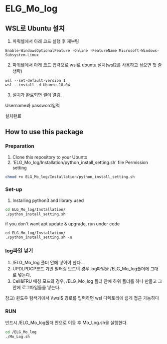 # ELG_Mo_log
## WSL로 Ubuntu 설치
1. 파워쉘에서 아래 코드 실행 후 재부팅
```
Enable-WindowsOptionalFeature -Online -FeatureName Microsoft-Windows-Subsystem-Linux
```
2. 파워쉘에서 아래 코드 입력으로 wsl로 ubuntu 설치(wsl2를 사용하고 싶으면 첫 줄 생략)
```
wsl --set-default-version 1
wsl --install -d Ubuntu-18.04
```
3. 설치가 완료되면 셀이 열림. 

Username과 password입력


설치완료

## How to use this package

### Preparation
1) Clone this repository to your Ubunto
2) 'ELG_Mo_log/Installation/python_install_setting.sh' file Permission setting 
```bash
chmod +x ELG_Mo_log/Installation/python_install_setting.sh
```

### Set-up
1) Installing python3 and library used
```bash
cd ELG_Mo_log/Installation/
./python_install_setting.sh
```
if you don't want apt update & upgrade, run under code
```
cd ELG_Mo_log/Installation/
./python_install_setting.sh -u
```

### log파일 넣기
1) /ELG_Mo_log 폴더 안에 넣어야 한다.
2) UPDLPDCP코드 기반 필터링 모드의 경우 log파일을 /ELG_Mo_log폴더에 그대로 넣는다.
3) Cell&FRU 매칭 모드의 경우, /ELG_Mo_log 폴더 안에 하위 폴더를 하나 만들고 그 안에 로그파일들을 넣는다.

참고) 윈도우 탐색기에서 \\\wsl$ 경로를 입력하면 wsl 디렉토리에 쉽게 접근 가능하다

### RUN
반드시 /ELG_Mo_log폴더 안으로 이동 후 Mo_Log.sh을 실행한다.
```bash
cd /ELG_Mo_log
./Mo_Log.sh
```



